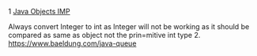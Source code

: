 1
[Java Objects IMP](https://stackoverflow.com/questions/10223555/java-comparison-not-working-when-integer-larger-than-128)

Always convert Integer to int as Integer will not be working as it should be compared as same as object not the prin=mitive int type 
2. https://www.baeldung.com/java-queue
